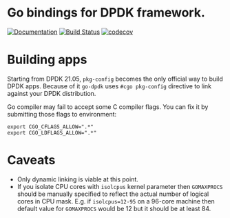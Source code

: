 # Go bindings for DPDK framework.
[![Documentation](https://godoc.org/github.com/pkoukk/go-dpdk?status.svg)](http://godoc.org/github.com/pkoukk/go-dpdk) [![Build Status](https://github.com/pkoukk/go-dpdk/actions/workflows/unit.yml/badge.svg)](https://github.com/pkoukk/go-dpdk/actions/workflows/unit.yml) [![codecov](https://codecov.io/gh/yerden/go-dpdk/branch/master/graph/badge.svg?token=1XW04KL02S)](https://codecov.io/gh/yerden/go-dpdk)

# Building apps

Starting from DPDK 21.05, `pkg-config` becomes the only official way to build DPDK apps. Because of it `go-dpdk` uses `#cgo pkg-config` directive to link against your DPDK distribution.

Go compiler may fail to accept some C compiler flags. You can fix it by submitting those flags to environment:
```
export CGO_CFLAGS_ALLOW=".*"
export CGO_LDFLAGS_ALLOW=".*"
```

# Caveats
* Only dynamic linking is viable at this point.
* If you isolate CPU cores with `isolcpus` kernel parameter then `GOMAXPROCS` should be manually specified to reflect the actual number of logical cores in CPU mask. E.g. if `isolcpus=12-95` on a 96-core machine then default value for `GOMAXPROCS` would be 12 but it should be at least 84.
